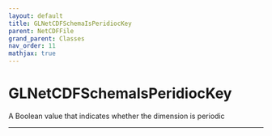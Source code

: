 ```yaml
---
layout: default
title: GLNetCDFSchemaIsPeridiocKey
parent: NetCDFFile
grand_parent: Classes
nav_order: 11
mathjax: true
---
```


#  GLNetCDFSchemaIsPeridiocKey

A Boolean value that indicates whether the dimension is periodic


---


